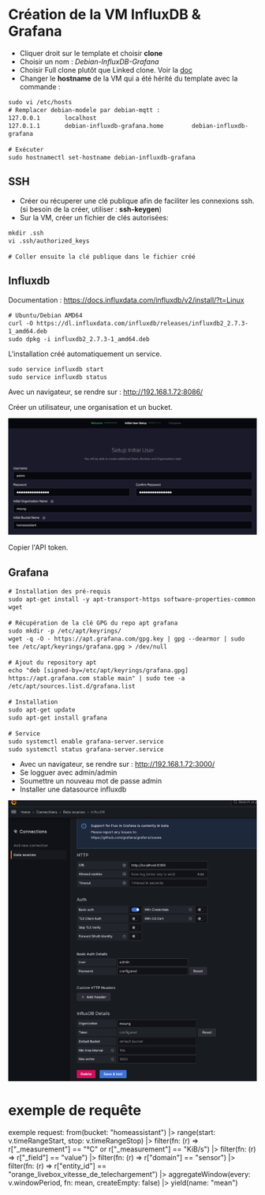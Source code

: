 # Création de la VM InfluxDB & Grafana

* Cliquer droit sur le template et choisir **clone**
* Choisir un nom : *Debian-InfluxDB-Grafana*
* Choisir Full clone plutôt que Linked clone. Voir la [doc](https://pve.proxmox.com/wiki/VM_Templates_and_Clones)
* Changer le **hostname** de la VM qui a été hérité du template avec la commande : 
```shell 
sudo vi /etc/hosts
# Remplacer debian-modele par debian-mqtt :
127.0.0.1       localhost
127.0.1.1       debian-influxdb-grafana.home        debian-influxdb-grafana

# Exécuter 
sudo hostnamectl set-hostname debian-influxdb-grafana
```

## SSH
* Créer ou récuperer une clé publique afin de faciliter les connexions ssh. (si besoin de la créer, utiliser : **ssh-keygen**)
* Sur la VM, créer un fichier de clés autorisées:
```shell 
mkdir .ssh
vi .ssh/authorized_keys

# Coller ensuite la clé publique dans le fichier créé
```

## Influxdb

Documentation : https://docs.influxdata.com/influxdb/v2/install/?t=Linux

```shell
# Ubuntu/Debian AMD64
curl -O https://dl.influxdata.com/influxdb/releases/influxdb2_2.7.3-1_amd64.deb
sudo dpkg -i influxdb2_2.7.3-1_amd64.deb 
```

L'installation créé automatiquement un service.

```shell
sudo service influxdb start
sudo service influxdb status
```

Avec un navigateur, se rendre sur : http://192.168.1.72:8086/

Créer un utilisateur, une organisation et un bucket. 

![Influxdb installation](assets/influxdb%20-%20user%20creation.png) 

Copier l'API token.

## Grafana

```shell
# Installation des pré-requis
sudo apt-get install -y apt-transport-https software-properties-common wget

# Récupération de la clé GPG du repo apt grafana
sudo mkdir -p /etc/apt/keyrings/
wget -q -O - https://apt.grafana.com/gpg.key | gpg --dearmor | sudo tee /etc/apt/keyrings/grafana.gpg > /dev/null

# Ajout du repository apt 
echo "deb [signed-by=/etc/apt/keyrings/grafana.gpg] https://apt.grafana.com stable main" | sudo tee -a /etc/apt/sources.list.d/grafana.list

# Installation 
sudo apt-get update
sudo apt-get install grafana

# Service
sudo systemctl enable grafana-server.service
sudo systemctl status grafana-server.service
```

* Avec un navigateur, se rendre sur : http://192.168.1.72:3000/
* Se logguer avec admin/admin
* Soumettre un nouveau mot de passe admin
* Installer une datasource influxdb

![Grafana datasource](assets/Grafana%20-%20datasource%20influxdb.png) 


# exemple de requête

exemple request:
from(bucket: "homeassistant")
  |> range(start: v.timeRangeStart, stop: v.timeRangeStop)
  |> filter(fn: (r) => r["_measurement"] == "°C" or r["_measurement"] == "KiB/s")
  |> filter(fn: (r) => r["_field"] == "value")
  |> filter(fn: (r) => r["domain"] == "sensor")
  |> filter(fn: (r) => r["entity_id"] == "orange_livebox_vitesse_de_telechargement")
  |> aggregateWindow(every: v.windowPeriod, fn: mean, createEmpty: false)
  |> yield(name: "mean")


